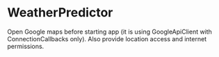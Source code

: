 # WeatherPredictor
Open Google maps before starting app (it is using GoogleApiClient with ConnectionCallbacks only).
Also provide location access and internet permissions.
